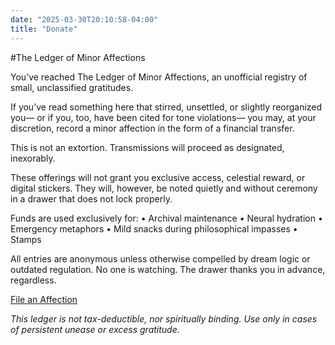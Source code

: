 ```yaml
---
date: "2025-03-30T20:10:58-04:00"
title: "Donate"
---
```


#The Ledger of Minor Affections

You’ve reached The Ledger of Minor Affections, an unofficial registry of small, unclassified gratitudes.

If you’ve read something here that stirred, unsettled, or slightly reorganized you—
or if you, too, have been cited for tone violations—
you may, at your discretion, record a minor affection in the form of a financial transfer.

This is not an extortion.
Transmissions will proceed as designated, inexorably.

These offerings will not grant you exclusive access, celestial reward, or digital stickers.
They will, however, be noted quietly and without ceremony in a drawer that does not lock properly.

Funds are used exclusively for:
	•	Archival maintenance
	•	Neural hydration
	•	Emergency metaphors
	•	Mild snacks during philosophical impasses
	•	Stamps

All entries are anonymous unless otherwise compelled by dream logic or outdated regulation.
No one is watching. The drawer thanks you in advance, regardless.

[File an Affection](https://ko-fi.com/zachfoss)

*This ledger is not tax-deductible, nor spiritually binding. Use only in cases of persistent unease or excess gratitude.*